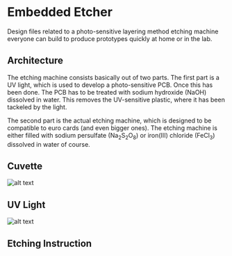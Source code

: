 # Embedded Etcher
Design files related to a photo-sensitive layering method etching machine
everyone can build to produce prototypes quickly at home or in the lab.

## Architecture
The etching machine consists basically out of two parts. The first part is a UV
light, which is used to develop a photo-sensitive PCB. Once this has been done.
The PCB has to be treated with sodium hydroxide (NaOH) dissolved in water. This
removes the UV-sensitive plastic, where it has been tackeled by the light. 

The second part is the actual etching machine, which is designed to be
compatible to euro cards (and even bigger ones). The etching machine is either
filled with sodium persulfate (Na<sub>2</sub>S<sub>2</sub>O<sub>8</sub>) or
iron(III) chloride (FeCl<sub>3</sub>) dissolved in water of course.

## Cuvette
![alt text](https://github.com/m3x1m0m/ecthing/blob/master/photos/cuvette.jpg)
## UV Light
![alt text](https://github.com/m3x1m0m/ecthing/blob/master/photos/uv_lamp.jpg)
## Etching Instruction 
